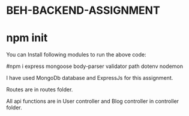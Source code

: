 # BEH-BACKEND-ASSIGNMENT

# npm init

You can Install following modules to run the above code:

#npm i express mongoose body-parser validator path dotenv nodemon 

I have used MongoDb database and ExpressJs for this assignment.

Routes are in routes folder.

All api functions are in User controller and Blog controller in controller folder.
